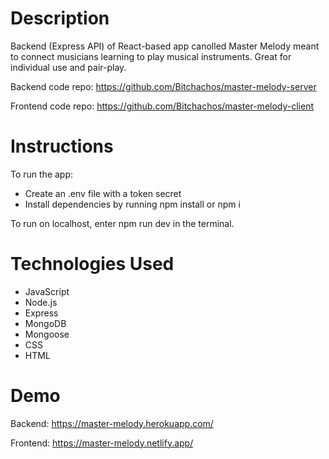 # Description
Backend (Express API) of React-based app canolled Master Melody
meant to connect musicians learning to play musical instruments.
Great for individual use and pair-play.

Backend code repo:
https://github.com/Bitchachos/master-melody-server

Frontend code repo:
https://github.com/Bitchachos/master-melody-client


# Instructions
To run the app:
- Create an .env file with a token secret
- Install dependencies by running npm install or npm i

To run on localhost, enter npm run dev in the terminal.

# Technologies Used
- JavaScript
- Node.js
- Express
- MongoDB
- Mongoose
- CSS
- HTML

# Demo
Backend:
https://master-melody.herokuapp.com/

Frontend:
https://master-melody.netlify.app/